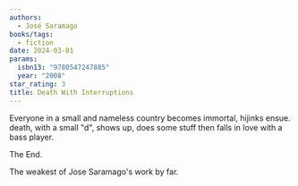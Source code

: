 ```yaml
---
authors:
  - José Saramago
books/tags:
  - fiction
date: 2024-03-01
params:
  isbn13: "9780547247885"
  year: "2008"
star_rating: 3
title: Death With Interruptions
---
```


Everyone in a small and nameless country becomes immortal, hijinks ensue. death,
with a small "d", shows up, does some stuff then falls in love with a bass
player.

The End.

The weakest of Jose Saramago's work by far.

<!--more-->
